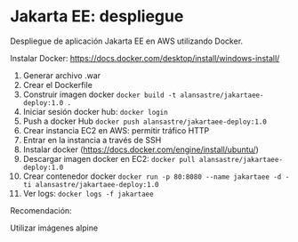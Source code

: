 
# Jakarta EE: despliegue

Despliegue de aplicación Jakarta EE en AWS utilizando Docker.

Instalar Docker: https://docs.docker.com/desktop/install/windows-install/

1. Generar archivo .war
2. Crear el Dockerfile
3. Construir imagen docker `docker build -t alansastre/jakartaee-deploy:1.0 .`
4. Iniciar sesión docker hub: `docker login`
5. Push a docker Hub `docker push alansastre/jakartaee-deploy:1.0`
6. Crear instancia EC2 en AWS: permitir tráfico HTTP
7. Entrar en la instancia a través de SSH
8. Instalar docker (https://docs.docker.com/engine/install/ubuntu/)
9. Descargar imagen docker en EC2: `docker pull alansastre/jakartaee-deploy:1.0`
10. Crear contenedor docker `docker run -p 80:8080 --name jakartaee -d -ti alansastre/jakartaee-deploy:1.0`
11. Ver logs: `docker logs -f jakartaee`

Recomendación: 

Utilizar imágenes alpine